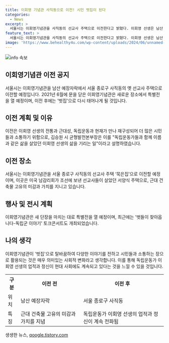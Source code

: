 ```yaml
---
title: 이회영 기념관 사직동으로 이전! 시민 벗집이 된다
categories:
  - News
excerpt: >
  서울시는 이회영기념관을 사직동의 선교사 주택으로 이전한다고 밝혔다. 이회영 선생은 남산 예장자락에 있는 이회영기념관을 향해 전적으로 본인의 재산을 신흥무관학교를 세운 인물로 남김으로써 독립운동가로 유명했다. 이전 후, 새 단장을 마친 이회영기념관은 특별전을 열 예정이며, 이전과 3주년을 기념하기 위해 토크콘서트 등의 행사도 개최됐다. Neue Geschichte 전반의 붕인 서해성 감독은 새로운 이회영기념관이 전통과 근대성, 독립운동과 현재를 재구성하여 새로운 ‘벗집’으로 시민들에게 다가갈 것이라고 설명했다.
feature_text: >
  서울시는 이회영기념관을 사직동의 선교사 주택으로 이전한다고 밝혔다. 이회영 선생은 남산 예장자락에 있는 이회영기념관을 향해 전적으로 본인의 재산을 신흥무관학교를 세운 인물로 남김으로써 독립운동가로 유명했다. 이전 후, 새 단장을 마친 이회영기념관은 특별전을 열 예정이며, 이전과 3주년을 기념하기 위해 토크콘서트 등의 행사도 개최됐다. Neue Geschichte 전반의 붕인 서해성 감독은 새로운 이회영기념관이 전통과 근대성, 독립운동과 현재를 재구성하여 새로운 ‘벗집’으로 시민들에게 다가갈 것이라고 설명했다.
image: 'https://www.behealthy4u.com/wp-content/uploads/2024/06/unnamed-file.png'
---
```


<p><img src="https://www.behealthy4u.com/wp-content/uploads/2024/06/unnamed-file.png" alt="info 속보" /></p>

<h2 data-ke-size="size26">이회영기념관 이전 공지</h2>

<p data-ke-size="size16">서울시는 이회영기념관을 남산 예장자락에서 서울 종로구 사직동의 옛 선교사 주택으로 이전할 예정입니다. 2021년 6월에 문을 닫은 이회영기념관은 새로운 장소에서 특별전을 열 예정이며, 이전 후에는 '벗집'으로 다시 태어나게 될 것입니다.</p>

<h2 data-ke-size="size26">이전 계획 및 이유</h2>

<p data-ke-size="size16">이전은 이회영 선생의 전통과 근대성, 독립운동과 현재가 만나 재구성되어 더 많은 시민들과 소통하기 위함으로, 김승원 시 균형발전본부장은 이를 "독립운동가들과 함께 이름과 같은 삶을 살았던 이회영 선생의 삶을 기리는 일"이라고 설명하였습니다.</p>

<h2 data-ke-size="size26">이전 장소</h2>

<p data-ke-size="size16">서울시는 이회영기념관을 서울 종로구 사직동의 선교사 주택 ‘묵은집’으로 이전할 예정이며, 이곳은 미국 남감리회가 조선에 보낸 선교사들이 살았던 서양식 주택으로, 근대 건축물 고유의 미감과 가치를 지니고 있습니다.</p>

<h2 data-ke-size="size26">행사 및 전시 계획</h2>

<p data-ke-size="size16">이회영기념관은 새 단장을 마치는 대로 특별전을 열 예정이며, 최근에는 '벗들이 찾아옵니다-독립군 이야기' 토크콘서트도 개최되었습니다.</p>

<h2 data-ke-size="size26">나의 생각</h2>

<p data-ke-size="size16">이회영기념관이 '벗집'으로 탈바꿈하여 다양한 이야기를 전하고 시민들과 소통하는 장으로 활용되는 것은 매우 의미있는 사회적 변화라고 생각합니다. 이를 통해 독립운동가 이회영 선생의 업적과 정신이 현대 사회에도 계속되고 있다는 것을 느낄 수 있을 것입니다.</p>

<table>
  <tr>
    <th>구분</th>
    <th>이전 전</th>
    <th>이전 후</th>
  </tr>
  <tr>
    <td>위치</td>
    <td>남산 예장자락</td>
    <td>서울 종로구 사직동</td>
  </tr>
  <tr>
    <td>특징</td>
    <td>근대 건축물 고유의 미감과 가치를 지념</td>
    <td>독립운동가 이회영 선생의 업적과 정신이 계속 전파됨</td>
  </tr>
</table>
생생한 뉴스, <a href="https://qoogle.tistory.com" rel="dofollow">qoogle.tistory.com</a>



